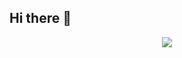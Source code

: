 ## Hi there 👋

<!--
**MakazhanAlpamys/MakazhanAlpamys** is a ✨ _special_ ✨ repository because its `README.md` (this file) appears on your GitHub profile.

Here are some ideas to get you started:

- 🔭 I’m currently working on ...
- 🌱 I’m currently learning ...
- 👯 I’m looking to collaborate on ...
- 🤔 I’m looking for help with ...
- 💬 Ask me about ...
- 📫 How to reach me: ...
- 😄 Pronouns: ...
- ⚡ Fun fact: ...
-->
<div id="header" align="center">
  <img src="https://media.giphy.com/media/v1.Y2lkPTc5MGI3NjExdW1wazNkZjV4ZmRiMmp5MGg2Y2d0dDBjc3Zkem5wemI5Yzl6b3hrdyZlcD12MV9naWZzX3NlYXJjaCZjdD1n/1qErVv5GVUac8uqBJU/giphy.gif"1500"/>
</div>

